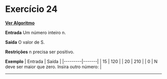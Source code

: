 # Exercício 24
[**Ver Algoritmo**](Algoritmo24.md)

**Entrada**
Um número inteiro n.

**Saída**
O valor de S.

**Restrições**
n precisa ser positivo.

**Exemplo**
| Entrada | Saída |
|---------|-------|
| 15      | 120   |
| 20      | 210   |
| 0       | N deve ser maior que zero. Insira outro número: |

---
